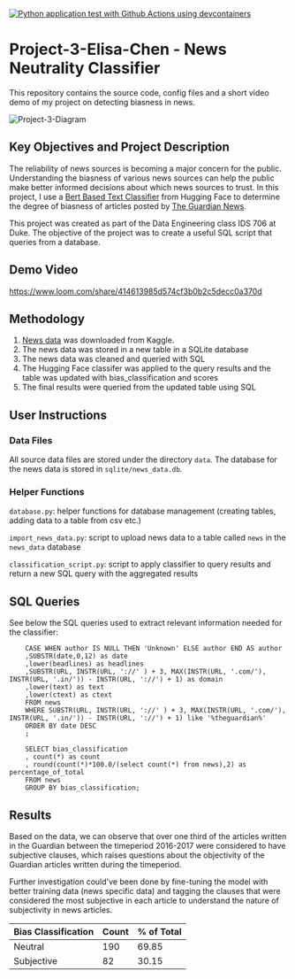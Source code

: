 [![Python application test with Github Actions using devcontainers](https://github.com/nogibjj/Project-3-Elisa-Chen/actions/workflows/makefile.yml/badge.svg)](https://github.com/nogibjj/Project-3-Elisa-Chen/actions/workflows/makefile.yml)
# Project-3-Elisa-Chen - News Neutrality Classifier

This repository contains the source code, config files and a short video demo of my project on detecting biasness in news. 

![Project-3-Diagram](https://user-images.githubusercontent.com/25168588/199878167-2d7683ec-1a5c-4432-ae1f-a73e6d7e99d4.png)

## Key Objectives and Project Description
The reliability of news sources is becoming a major concern for the public. Understanding the biasness of various news sources can help the public make better informed decisions about which news sources to trust. In this project, I use a [Bert Based Text Classifier](https://huggingface.co/cffl/bert-base-styleclassification-subjective-neutral?text=I+like+you.+I+love+you) from Hugging Face to determine the degree of biasness of articles posted by [The Guardian News](https://www.theguardian.com/us).

This project was created as part of the Data Engineering class IDS 706 at Duke. The objective of the project was to create a useful SQL script that queries from a database. 

## Demo Video

https://www.loom.com/share/414613985d574cf3b0b2c5decc0a370d 

## Methodology
1. [News data](https://www.kaggle.com/datasets/sunnysai12345/news-summary) was downloaded from Kaggle.
2. The news data was stored in a new table in a SQLite database
3. The news data was cleaned and queried with SQL
4. The Hugging Face classifer was applied to the query results and the table was updated with bias_classification and scores
5. The final results were queried from the updated table using SQL

## User Instructions

### Data Files
All source data files are stored under the directory `data`. The database for the news data is stored in `sqlite/news_data.db`. 

### Helper Functions
`database.py`: helper functions for database management (creating tables, adding data to a table from csv etc.)

`import_news_data.py`: script to upload news data to a table called `news` in the `news_data` database

`classification_script.py`: script to apply classifier to query results and return a new SQL query with the aggregated results

## SQL Queries
See below the SQL queries used to extract relevant information needed for the classifier:
```SELECT 
    CASE WHEN author IS NULL THEN 'Unknown' ELSE author END AS author
    ,SUBSTR(date,0,12) as date
    ,lower(beadlines) as headlines
    ,SUBSTR(URL, INSTR(URL, '://' ) + 3, MAX(INSTR(URL, '.com/'), INSTR(URL, '.in/')) - INSTR(URL, '://') + 1) as domain
    ,lower(text) as text
    ,lower(ctext) as ctext
    FROM news
    WHERE SUBSTR(URL, INSTR(URL, '://' ) + 3, MAX(INSTR(URL, '.com/'), INSTR(URL, '.in/')) - INSTR(URL, '://') + 1) like '%theguardian%'
    ORDER BY date DESC
    ;
```

```
    SELECT bias_classification
    , count(*) as count 
    , round(count(*)*100.0/(select count(*) from news),2) as percentage_of_total
    FROM news 
    GROUP BY bias_classification;
```

## Results
Based on the data, we can observe that over one third of the articles written in the Guardian between the timeperiod 2016-2017 were considered to have subjective clauses, which raises questions about the objectivity of the Guardian articles written during the timeperiod. 

Further investigation could've been done by fine-tuning the model with better training data (news specific data) and tagging the clauses that were considered the most subjective in each article to understand the nature of subjectivity in news articles.

| Bias Classification | Count | % of Total |
| ----------- | ----------- | ----------- |
| Neutral      | 190       | 69.85        |
| Subjective   | 82       | 30.15       |

